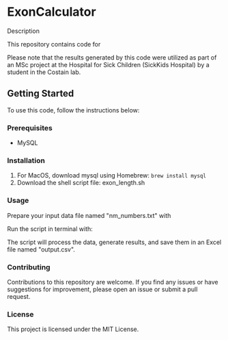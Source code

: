 # ExonCalculator

Description

This repository contains code for 

Please note that the results generated by this code were utilized as part of an MSc project at the Hospital for Sick Children (SickKids Hospital) by a student in the Costain lab.

## Getting Started

To use this code, follow the instructions below:

### Prerequisites

- MySQL

### Installation

1. For MacOS, download mysql using Homebrew: `brew install mysql` 
2. Download the shell script file: exon_length.sh

### Usage
Prepare your input data file named "nm_numbers.txt" with 

Run the script in terminal with:  

The script will process the data, generate results, and save them in an Excel file named "output.csv".

### Contributing
Contributions to this repository are welcome. If you find any issues or have suggestions for improvement, please open an issue or submit a pull request.

### License
This project is licensed under the MIT License.

